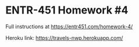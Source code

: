 # ENTR-451 Homework #4

Full instructions at https://entr451.com/homework-4/

Heroku link: https://travels-nwp.herokuapp.com/